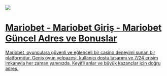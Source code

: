 <a href="https://bit.ly/mariogirm"><img src="https://lh3.googleusercontent.com/proxy/tcfmuMrraXS1Smt3i3uKlVYxSHdS-MaIW3k_Wu8We7i-FOXGXOpPNY73_8rcqsqaCjiB_kKZ1com3ghSFpc0eOtUCQs1KGosIGw2NPUeJIeSueS_5RSWyg">
# Mariobet - Mariobet Giriş - Mariobet Güncel Adres ve Bonuslar
Mariobet, oyunculara güvenli ve eğlenceli bir casino deneyimi sunan bir platformdur. Geniş oyun yelpazesi, kullanıcı dostu tasarımı ve 7/24 erişim imkanıyla her zaman yanınızda. Keyifli anlar ve büyük kazançlar için doğru adres.
